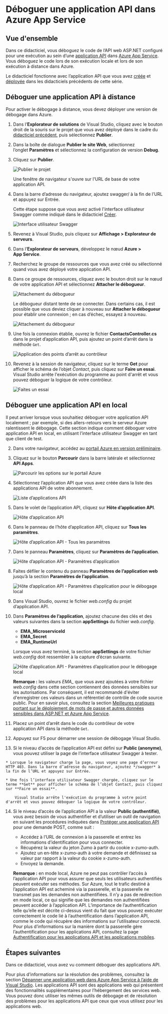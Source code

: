 <properties 
	pageTitle="Déboguer une application API dans Azure App Service" 
	description="Découvrez comment déboguer une application API dans Azure App Service avec Visual Studio." 
	services="app-service\api" 
	documentationCenter=".net" 
	authors="bradygaster" 
	manager="wpickett" 
	editor="jimbe"/>

<tags 
	ms.service="app-service-api" 
	ms.workload="web" 
	ms.tgt_pltfrm="dotnet" 
	ms.devlang="na" 
	ms.topic="article" 
	ms.date="10/08/2015" 
	ms.author="tdykstra"/>

# Déboguer une application API dans Azure App Service

## Vue d'ensemble

Dans ce didacticiel, vous déboguez le code de l’API web ASP.NET configuré pour une exécution au sein d’une [application API](app-service-api-apps-why-best-platform.md) dans [Azure App Service](../app-service/app-service-value-prop-what-is.md). Vous déboguez le code lors de son exécution locale et lors de son exécution à distance dans Azure.

Le didacticiel fonctionne avec l’application API que vous avez [créée](app-service-dotnet-create-api-app.md) et [déployée](app-service-dotnet-deploy-api-app.md) dans les didacticiels précédents de cette série.

## Déboguer une application API à distance 

Pour activer le débogage à distance, vous devez déployer une version de débogage dans Azure.

1. Dans l’**Explorateur de solutions** de Visual Studio, cliquez avec le bouton droit de la souris sur le projet que vous avez déployé dans le cadre du [didacticiel précédent](app-service-dotnet-deploy-api-app.md), puis sélectionnez **Publier**.

2. Dans la boîte de dialogue **Publier le site Web**, sélectionnez l’onglet **Paramètres** et sélectionnez la configuration de version **Debug**.

4. Cliquez sur **Publier**.

	![Publier le projet](./media/app-service-api-dotnet-debug/rd-debug-publish.png)

	Une fenêtre de navigateur s'ouvre sur l'URL de base de votre application API.

4. Dans la barre d’adresse du navigateur, ajoutez swagger/ à la fin de l’URL et appuyez sur Entrée.

	Cette étape suppose que vous avez activé l'interface utilisateur Swagger comme indiqué dans le didacticiel [Créer](app-service-dotnet-create-api-app.md).

	![Interface utilisateur Swagger](./media/app-service-api-dotnet-debug/rd-swagger-ui.png)

5. Revenez à Visual Studio, puis cliquez sur **Affichage > Explorateur de serveurs**.

6. Dans l’**Explorateur de serveurs**, développez le nœud **Azure > App Service**.

7. Recherchez le groupe de ressources que vous avez créé ou sélectionné quand vous avez déployé votre application API.

8. Dans ce groupe de ressources, cliquez avec le bouton droit sur le nœud de votre application API et sélectionnez **Attacher le débogueur**.

	![Attachement du débogueur](./media/app-service-api-dotnet-debug/rd-attach-debugger.png)

	Le débogueur distant tente de se connecter. Dans certains cas, il est possible que vous deviez cliquer à nouveau sur **Attacher le débogueur** pour établir une connexion ; en cas d’échec, essayez à nouveau.

	![Attachement du débogueur](./media/app-service-api-dotnet-debug/rd-attaching.png)

9. Une fois la connexion établie, ouvrez le fichier **ContactsController.cs** dans le projet d’application API, puis ajoutez un point d’arrêt dans la méthode `Get`.

	![Application des points d’arrêt au contrôleur](./media/app-service-api-dotnet-debug/rd-breakpoints.png)

10. Revenez à la session de navigateur, cliquez sur le terme **Get** pour afficher le schéma de l’objet *Contact*, puis cliquez sur **Faire un essai**. Visual Studio arrête l'exécution du programme au point d'arrêt et vous pouvez déboguer la logique de votre contrôleur.

	![Faites un essai](./media/app-service-api-dotnet-debug/rd-try-it-out.png)

## Déboguer une application API en local 

Il peut arriver lorsque vous souhaitiez déboguer votre application API localement ; par exemple, si des allers-retours vers le serveur Azure ralentissent le débogage. Cette section indique comment déboguer votre application API en local, en utilisant l’interface utilisateur Swagger en tant que client de test.

2. Dans votre navigateur, accédez au [portail Azure en version préliminaire](https://portal.azure.com). 

3. Cliquez sur le bouton **Parcourir** dans la barre latérale et sélectionnez **API Apps**.

	![Parcourir les options sur le portail Azure](./media/app-service-api-dotnet-debug/ld-browse.png)

4. Sélectionnez l’application API que vous avez créée dans la liste des applications API de votre abonnement.

	![Liste d’applications API](./media/app-service-api-dotnet-debug/ld-api-app-list.png)

5. Dans le volet de l’application API, cliquez sur **Hôte d’application API**.

	![Hôte d’application API](./media/app-service-api-dotnet-debug/ld-api-app-blade-api-app-host.png)

6. Dans le panneau de l’hôte d’application API, cliquez sur **Tous les paramètres**.

	![Hôte d’application API - Tous les paramètres](./media/app-service-api-dotnet-debug/ld-api-app-host-all-settings.png)

7. Dans le panneau **Paramètres**, cliquez sur **Paramètres de l’application**.

	![Hôte d’application API - Paramètres d’application](./media/app-service-api-dotnet-debug/ld-application-settings.png)

8. Faites défiler le contenu du panneau **Paramètres de l’application web** jusqu’à la section **Paramètres de l’application**.

	![Hôte d’application API - Paramètres d’application pour le débogage local](./media/app-service-api-dotnet-debug/ld-app-settings-for-local-debugging.png)

1. Dans Visual Studio, ouvrez le fichier *web.config* du projet d’application API.

9. Dans **Paramètres de l’application**, ajoutez chacune des clés et des valeurs suivantes dans la section **appSettings** du fichier *web.config*.
	- **EMA\_MicroserviceId**
	- **EMA\_Secret**
	- **EMA\_RuntimeUrl**

	Lorsque vous avez terminé, la section **appSettings** de votre fichier *web.config* doit ressembler à la capture d’écran suivante.

	![Hôte d’application API - Paramètres d’application pour le débogage local](./media/app-service-api-dotnet-debug/ld-debug-settings.png)

	**Remarque :** les valeurs *EMA\_* que vous avez ajoutées à votre fichier *web.config* dans cette section contiennent des données sensibles sur les autorisations. Par conséquent, il est recommandé d'éviter d'enregistrer ces valeurs dans un référentiel de contrôle de code source public. Pour en savoir plus, consultez la section [Meilleures pratiques portant sur le déploiement de mots de passe et autres données sensibles dans ASP.NET et Azure App Service](http://www.asp.net/identity/overview/features-api/best-practices-for-deploying-passwords-and-other-sensitive-data-to-aspnet-and-azure).

10. Placez un point d’arrêt dans le code du contrôleur de votre application API dans la méthode `Get`.

11. Appuyez sur F5 pour démarrer une session de débogage Visual Studio.
 
13.  Si le niveau d’accès de l’application API est défini sur **Public (anonyme)**, vous pouvez utiliser la page de l’interface utilisateur Swagger à tester.

	* Lorsque le navigateur charge la page, vous voyez une page d’erreur HTTP 403. Dans la barre d’adresse du navigateur, ajoutez */swagger* à la fin de l’URL et appuyez sur Entrée.

	* Une fois l’interface utilisateur Swagger chargée, cliquez sur le terme **Get** pour afficher le schéma de l’objet Contact, puis cliquez sur **Faire un essai**.

		Visual Studio arrête l'exécution du programme à votre point d'arrêt et vous pouvez déboguer la logique de votre contrôleur.

14.	Si le niveau d’accès de l’application API a la valeur **Public (authentifié)**, vous avez besoin de vous authentifier et d’utiliser un outil de navigation en suivant les procédures indiquées dans [Protéger une application API](app-service-api-dotnet-add-authentication.md#use-postman-to-send-a-post-request) pour une demande POST, comme suit :

	* Accédez à l’URL de connexion à la passerelle et entrez les informations d’identification pour vous connecter.
	* Récupérez la valeur du jeton Zumo à partir du cookie x-zumo-auth.
	* Ajoutez un en-tête x-zumo-auth à votre demande et définissez sa valeur par rapport à la valeur du cookie x-zumo-auth.
	* Envoyez la demande.

	**Remarque :** en mode local, Azure ne peut pas contrôler l’accès à l’application API pour vous assurer que seuls les utilisateurs authentifiés peuvent exécuter ses méthodes. Sur Azure, tout le trafic destiné à l’application API est acheminé via la passerelle, et la passerelle ne transmet pas les demandes non authentifiées. Il n’y a pas de redirection en mode local, ce qui signifie que les demandes non authentifiées peuvent accéder à l’application API. L’importance de l’authentification telle qu’elle est décrite ci-dessus vient du fait que vous pouvez exécuter correctement le code lié à l’authentification dans l’application API, comme le code qui récupère des informations sur l’utilisateur connecté. Pour plus d’informations sur la manière dont la passerelle gère l’authentification pour les applications API, consultez la page [Authentification pour les applications API et les applications mobiles](../app-service/app-service-authentication-overview.md#azure-app-service-gateway).

## Étapes suivantes

Dans ce didacticiel, vous avez vu comment déboguer des applications API.

Pour plus d’informations sur la résolution des problèmes, consultez la section [Dépanner une application web dans Azure App Service à l’aide de Visual Studio](../app-service-web/web-sites-dotnet-troubleshoot-visual-studio.md). Les applications API sont des applications web qui présentent des fonctionnalités supplémentaires pour l’hébergement des services web. Vous pouvez donc utiliser les mêmes outils de débogage et de résolution des problèmes pour les applications API que ceux que vous utilisez pour les applications web.

<!---HONumber=Oct15_HO3-->